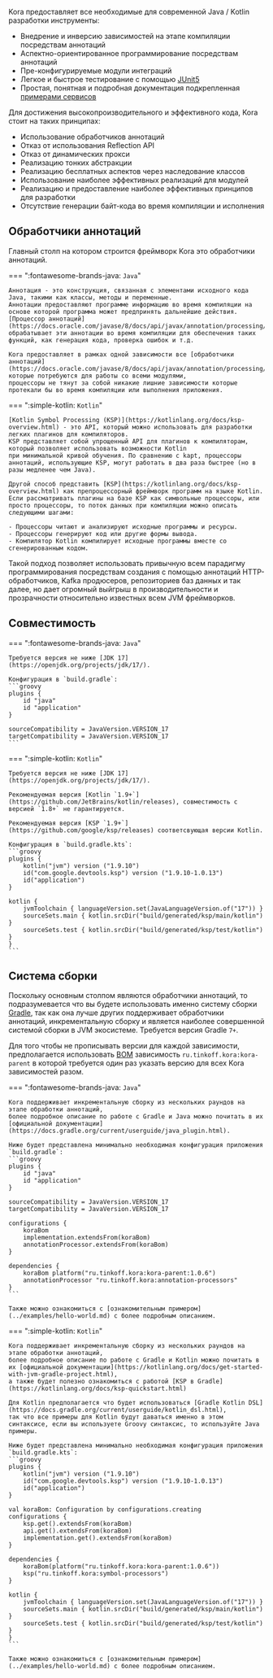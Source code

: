 Kora предоставляет все необходимые для современной Java / Kotlin разработки инструменты:

- Внедрение и инверсию зависимостей на этапе компиляции посредствам аннотаций
- Аспектно-ориентированное программирование посредствам аннотаций
- Пре-конфигурируемые модули интеграций
- Легкое и быстрое тестирование с помощью [JUnit5](junit5.md)
- Простая, понятная и подробная документация подкрепленная [примерами сервисов](../examples/kora-examples.md)

Для достижения высокопроизводительного и эффективного кода, Kora стоит на таких принципах:

- Использование обработчиков аннотаций
- Отказ от использования Reflection API
- Отказ от динамических прокси
- Реализацию тонких абстракции
- Реализацию бесплатных аспектов через наследование классов
- Использование наиболее эффективных реализаций для модулей
- Реализацию и предоставление наиболее эффективных принципов для разработки
- Отсутствие генерации байт-кода во время компиляции и исполнения

## Обработчики аннотаций

Главный столп на котором строится фреймворк Kora это обработчики аннотаций.

=== ":fontawesome-brands-java: `Java`"

    Аннотация - это конструкция, связанная с элементами исходного кода Java, такими как классы, методы и переменные. 
    Аннотации предоставляют программе информацию во время компиляции на основе которой программа может предпринять дальнейшие действия. 
    [Процессор аннотаций](https://docs.oracle.com/javase/8/docs/api/javax/annotation/processing/Processor.html) обрабатывает эти аннотации во время компиляции для обеспечения таких функций, как генерация кода, проверка ошибок и т.д.

    Kora предоставляет в рамках одной зависимости все [обработчики аннотаций](https://docs.oracle.com/javase/8/docs/api/javax/annotation/processing/Processor.html), которые потребуются для работы со всеми модулями, 
    процессоры не тянут за собой никакие лишние зависимости которые протекали бы во время компиляции или выполнения приложения.

=== ":simple-kotlin: `Kotlin`"

    [Kotlin Symbol Processing (KSP)](https://kotlinlang.org/docs/ksp-overview.html) - это API, который можно использовать для разработки легких плагинов для компиляторов. 
    KSP представляет собой упрощенный API для плагинов к компиляторам, который позволяет использовать возможности Kotlin 
    при минимальной кривой обучения. По сравнению с kapt, процессоры аннотаций, использующие KSP, могут работать в два раза быстрее (но в разы медленее чем Java).

    Другой способ представить [KSP](https://kotlinlang.org/docs/ksp-overview.html) как препроцессорный фреймворк программ на языке Kotlin. Если рассматривать плагины на базе KSP как символьные процессоры, или просто процессоры, то поток данных при компиляции можно описать следующими шагами:

    - Процессоры читают и анализируют исходные программы и ресурсы.
    - Процессоры генерируют код или другие формы вывода.
    - Компилятор Kotlin компилирует исходные программы вместе со сгенерированным кодом.

Такой подход позволяет использовать привычную всем парадигму программирования посредствам создания с помощью аннотаций HTTP-обработчиков, 
Kafka продюсеров, репозиториев баз данных и так далее, но дает огромный выйгрыш в производительности и прозрачности относительно известных всем JVM фреймворков.

## Совместимость

=== ":fontawesome-brands-java: `Java`"

    Требуется версия не ниже [JDK 17](https://openjdk.org/projects/jdk/17/).

    Конфигурация в `build.gradle`:
    ```groovy
    plugins {
        id "java"
        id "application"
    }   

    sourceCompatibility = JavaVersion.VERSION_17
    targetCompatibility = JavaVersion.VERSION_17
    ```

=== ":simple-kotlin: `Kotlin`"

    Требуется версия не ниже [JDK 17](https://openjdk.org/projects/jdk/17/).

    Рекомендуемая версия [Kotlin `1.9+`](https://github.com/JetBrains/kotlin/releases), совместимость с версией `1.8+` не гарантируется.

    Рекомендуемая версия [KSP `1.9+`](https://github.com/google/ksp/releases) соответсвующая версии Kotlin.

    Конфигурация в `build.gradle.kts`:
    ```groovy
    plugins {
        kotlin("jvm") version ("1.9.10")
        id("com.google.devtools.ksp") version ("1.9.10-1.0.13")
        id("application")
    }

    kotlin {
        jvmToolchain { languageVersion.set(JavaLanguageVersion.of("17")) }
        sourceSets.main { kotlin.srcDir("build/generated/ksp/main/kotlin") }
        sourceSets.test { kotlin.srcDir("build/generated/ksp/test/kotlin") }
    }
    ```

## Система сборки

Поскольку основным столпом являются обработчики аннотаций, то подразумевается что вы будете использовать именно систему сборки [Gradle](https://gradle.org/guides/),
так как она лучше других поддерживает обработчики аннотаций, инкрементальную сборку и является наиболее совершенной системой сборки в JVM экосистеме.
Требуется версия Gradle `7+`.

Для того чтобы не прописывать версии для каждой зависимости, предполагается использовать [BOM](https://docs.gradle.org/current/userguide/platforms.html#sub:bom_import)
зависимость `ru.tinkoff.kora:kora-parent` в которой требуется один раз указать версию для всех Kora зависимостей разом.

=== ":fontawesome-brands-java: `Java`"
    
    Kora поддерживает инкрементальную сборку из нескольких раундов на этапе обработки аннотаций,
    более подробное описание по работе с Gradle и Java можно почитать в их [официальной документации](https://docs.gradle.org/current/userguide/java_plugin.html).

    Ниже будет представлена минимально необходимая конфигурация приложения `build.gradle`:
    ```groovy
    plugins {
        id "java"
        id "application"
    }   

    sourceCompatibility = JavaVersion.VERSION_17
    targetCompatibility = JavaVersion.VERSION_17

    configurations {
        koraBom
        implementation.extendsFrom(koraBom)
        annotationProcessor.extendsFrom(koraBom)
    }

    dependencies {
        koraBom platform("ru.tinkoff.kora:kora-parent:1.0.6")
        annotationProcessor "ru.tinkoff.kora:annotation-processors"
    }
    ```

    Также можно ознакомиться с [ознакомительным примером](../examples/hello-world.md) с более подробным описанием.

=== ":simple-kotlin: `Kotlin`"

    Kora поддерживает инкрементальную сборку из нескольких раундов на этапе обработки аннотаций,
    более подробное описание по работе с Gradle и Kotlin можно почитать в их [официальной документации](https://kotlinlang.org/docs/get-started-with-jvm-gradle-project.html),
    а также будет полезно ознакомиться с работой [KSP в Gradle](https://kotlinlang.org/docs/ksp-quickstart.html)

    Для Kotlin предполагается что будет использоваться [Gradle Kotlin DSL](https://docs.gradle.org/current/userguide/kotlin_dsl.html),
    так что все примеры для Kotlin будут даваться именно в этом синтаксисе, если вы используете Groovy синтаксис, то используйте Java примеры.

    Ниже будет представлена минимально необходимая конфигурация приложения `build.gradle.kts`:
    ```groovy
    plugins {
        kotlin("jvm") version ("1.9.10")
        id("com.google.devtools.ksp") version ("1.9.10-1.0.13")
        id("application")
    }

    val koraBom: Configuration by configurations.creating
    configurations {
        ksp.get().extendsFrom(koraBom)
        api.get().extendsFrom(koraBom)
        implementation.get().extendsFrom(koraBom)
    }

    dependencies {
        koraBom(platform("ru.tinkoff.kora:kora-parent:1.0.6"))
        ksp("ru.tinkoff.kora:symbol-processors")
    }

    kotlin {
        jvmToolchain { languageVersion.set(JavaLanguageVersion.of("17")) }
        sourceSets.main { kotlin.srcDir("build/generated/ksp/main/kotlin") }
        sourceSets.test { kotlin.srcDir("build/generated/ksp/test/kotlin") }
    }
    ```

    Также можно ознакомиться с [ознакомительным примером](../examples/hello-world.md) с более подробным описанием.

